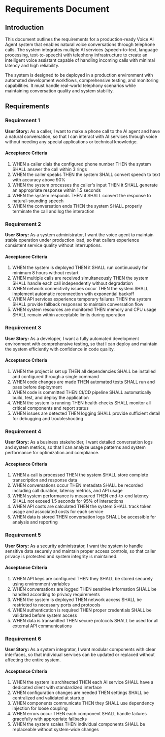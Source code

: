 # Requirements Document

## Introduction

This document outlines the requirements for a production-ready Voice AI Agent system that enables natural voice conversations through telephone calls. The system integrates multiple AI services (speech-to-text, language processing, text-to-speech) with telephony infrastructure to create an intelligent voice assistant capable of handling incoming calls with minimal latency and high reliability.

The system is designed to be deployed in a production environment with automated development workflows, comprehensive testing, and monitoring capabilities. It must handle real-world telephony scenarios while maintaining conversation quality and system stability.

## Requirements

### Requirement 1

**User Story:** As a caller, I want to make a phone call to the AI agent and have a natural conversation, so that I can interact with AI services through voice without needing any special applications or technical knowledge.

#### Acceptance Criteria

1. WHEN a caller dials the configured phone number THEN the system SHALL answer the call within 3 rings
2. WHEN the caller speaks THEN the system SHALL convert speech to text with accuracy above 90%
3. WHEN the system processes the caller's input THEN it SHALL generate an appropriate response within 1.5 seconds
4. WHEN the system responds THEN it SHALL convert the response to natural-sounding speech
5. WHEN the conversation ends THEN the system SHALL properly terminate the call and log the interaction

### Requirement 2

**User Story:** As a system administrator, I want the voice agent to maintain stable operation under production load, so that callers experience consistent service quality without interruptions.

#### Acceptance Criteria

1. WHEN the system is deployed THEN it SHALL run continuously for minimum 8 hours without restart
2. WHEN multiple calls are received simultaneously THEN the system SHALL handle each call independently without degradation
3. WHEN network connectivity issues occur THEN the system SHALL implement automatic reconnection with exponential backoff
4. WHEN API services experience temporary failures THEN the system SHALL provide fallback responses to maintain conversation flow
5. WHEN system resources are monitored THEN memory and CPU usage SHALL remain within acceptable limits during operation

### Requirement 3

**User Story:** As a developer, I want a fully automated development environment with comprehensive testing, so that I can deploy and maintain the system efficiently with confidence in code quality.

#### Acceptance Criteria

1. WHEN the project is set up THEN all dependencies SHALL be installed and configured through a single command
2. WHEN code changes are made THEN automated tests SHALL run and pass before deployment
3. WHEN code is committed THEN CI/CD pipeline SHALL automatically build, test, and deploy the application
4. WHEN the system is running THEN health checks SHALL monitor all critical components and report status
5. WHEN issues are detected THEN logging SHALL provide sufficient detail for debugging and troubleshooting

### Requirement 4

**User Story:** As a business stakeholder, I want detailed conversation logs and system metrics, so that I can analyze usage patterns and system performance for optimization and compliance.

#### Acceptance Criteria

1. WHEN a call is processed THEN the system SHALL store complete transcription and response data
2. WHEN conversations occur THEN metadata SHALL be recorded including call duration, latency metrics, and API usage
3. WHEN system performance is measured THEN end-to-end latency SHALL not exceed 1.5 seconds for 95% of interactions
4. WHEN API costs are calculated THEN the system SHALL track token usage and associated costs for each service
5. WHEN data is stored THEN conversation logs SHALL be accessible for analysis and reporting

### Requirement 5

**User Story:** As a security administrator, I want the system to handle sensitive data securely and maintain proper access controls, so that caller privacy is protected and system integrity is maintained.

#### Acceptance Criteria

1. WHEN API keys are configured THEN they SHALL be stored securely using environment variables
2. WHEN conversations are logged THEN sensitive information SHALL be handled according to privacy requirements
3. WHEN the system is deployed THEN network access SHALL be restricted to necessary ports and protocols
4. WHEN authentication is required THEN proper credentials SHALL be validated before system access
5. WHEN data is transmitted THEN secure protocols SHALL be used for all external API communications

### Requirement 6

**User Story:** As a system integrator, I want modular components with clear interfaces, so that individual services can be updated or replaced without affecting the entire system.

#### Acceptance Criteria

1. WHEN the system is architected THEN each AI service SHALL have a dedicated client with standardized interface
2. WHEN configuration changes are needed THEN settings SHALL be centralized and validated at startup
3. WHEN components communicate THEN they SHALL use dependency injection for loose coupling
4. WHEN errors occur THEN each component SHALL handle failures gracefully with appropriate fallbacks
5. WHEN the system scales THEN individual components SHALL be replaceable without system-wide changes
